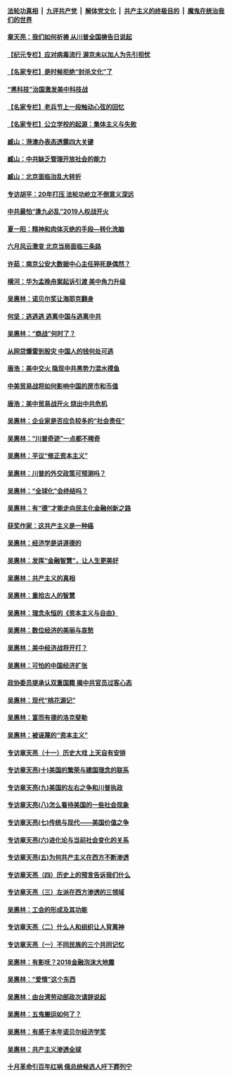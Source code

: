 ####  [法轮功真相](../../../../basic/blob/master/README.md?t=07012331) &nbsp;|&nbsp; [九评共产党](../../../../9ping.md/blob/master/README.md?t=07012331) &nbsp;|&nbsp; [解体党文化](../../../../jtdwh.md/blob/master/README.md?t=07012331)  &nbsp;|&nbsp; [共产主义的终极目的](../../../../gczydzjmd.md/blob/master/README.md?t=07012331) &nbsp;|&nbsp; [魔鬼在统治我们的世界](../../../../mgztzwmdsj.md/blob/master/README.md?t=07012331) 

#### [章天亮：我们如何祈祷 从川普全国祷告日说起](../pages/nsc423/n11944627.md?t=07012331) 

#### [【纪元专栏】应对病毒流行 渥京未以加人为先引担忧](../pages/nsc423/n11875714.md?t=07012331) 

#### [【名家专栏】是时候拒绝“封杀文化”了](../pages/nsc423/n11814093.md?t=07012331) 

#### [“黑科技”治国激发美中科技战](../pages/nsc423/n11638056.md?t=07012331) 

#### [【名家专栏】老兵节上一段触动心弦的回忆](../pages/nsc423/n11646016.md?t=07012331) 

#### [【名家专栏】公立学校的起源：集体主义与失败](../pages/nsc423/n11601833.md?t=07012331) 

#### [臧山：港澳办表态透露四大关键](../pages/nsc423/n11421628.md?t=07012331) 

#### [臧山：中共缺乏管理开放社会的能力](../pages/nsc423/n11407457.md?t=07012331) 

#### [臧山：北京面临治乱大转折](../pages/nsc423/n11406895.md?t=07012331) 

#### [专访胡平：20年打压 法轮功屹立不倒意义深远](../pages/nsc423/n11398800.md?t=07012331) 

#### [中共最怕“逢九必乱”2019人权战开火](../pages/nsc423/n11385248.md?t=07012331) 

#### [夏一阳：精神和肉体灭绝的手段—转化洗脑](../pages/nsc423/n11368250.md?t=07012331) 

#### [六月风云激变 北京当局面临三条路](../pages/nsc423/n11313668.md?t=07012331) 

#### [许茹：南京公安大数据中心主任猝死是偶然？](../pages/nsc423/n11064744.md?t=07012331) 

#### [横河：华为孟晚舟案起诉引渡 美中角力升级](../pages/nsc423/n11027230.md?t=07012331) 

#### [吴惠林：诺贝尔奖让海耶克翻身](../pages/nsc423/n10890049.md?t=07012331) 

#### [何坚：逃逃逃 逃离中国与逃离中共](../pages/nsc423/n10592891.md?t=07012331) 

#### [吴惠林：“商战”何时了？](../pages/nsc423/n10573558.md?t=07012331) 

#### [从网贷爆雷到股灾 中国人的钱何处可逃](../pages/nsc423/n10572800.md?t=07012331) 

#### [唐浩：美中交火 隐现中共黑势力混水摸鱼](../pages/nsc423/n10544040.md?t=07012331) 

#### [中美贸易战将如何影响中国的房市和币值](../pages/nsc423/n10543697.md?t=07012331) 

#### [唐浩：美中贸易战开火 烧出中共危机](../pages/nsc423/n10540126.md?t=07012331) 

#### [吴惠林：企业家是否应负较多的“社会责任”](../pages/nsc423/n10535022.md?t=07012331) 

#### [吴惠林：“川普奇迹”一点都不稀奇](../pages/nsc423/n10512808.md?t=07012331) 

#### [吴惠林：平议“修正资本主义”](../pages/nsc423/n10495724.md?t=07012331) 

#### [吴惠林：川普的外交政策可预测吗？](../pages/nsc423/n10462387.md?t=07012331) 

#### [吴惠林：“全球化”会终结吗？](../pages/nsc423/n10452838.md?t=07012331) 

#### [吴惠林：有“德”才能走向民主化金融创新之路](../pages/nsc423/n10432292.md?t=07012331) 

#### [获奖作家：这共产主义是一种癌](../pages/nsc423/n10431541.md?t=07012331) 

#### [吴惠林：经济学是讲道德的](../pages/nsc423/n10398014.md?t=07012331) 

#### [吴惠林：发挥“金融智慧”，让人生更美好](../pages/nsc423/n10375019.md?t=07012331) 

#### [吴惠林：共产主义的真相](../pages/nsc423/n10351394.md?t=07012331) 

#### [吴惠林：重拾古人的智慧](../pages/nsc423/n10337691.md?t=07012331) 

#### [吴惠林：理念永恒的《资本主义与自由》](../pages/nsc423/n10316274.md?t=07012331) 

#### [吴惠林：数位经济的美丽与哀愁](../pages/nsc423/n10292946.md?t=07012331) 

#### [吴惠林：美中经济战将开打？](../pages/nsc423/n10258825.md?t=07012331) 

#### [吴惠林：可怕的中国经济扩张](../pages/nsc423/n10219147.md?t=07012331) 

#### [政协委员提承认双重国籍 揭中共官员过客心态](../pages/nsc423/n10208809.md?t=07012331) 

#### [吴惠林：现代“桃花源记”](../pages/nsc423/n10185234.md?t=07012331) 

#### [吴惠林：富而有德的洛克斐勒](../pages/nsc423/n10142264.md?t=07012331) 

#### [吴惠林：被诬蔑的“资本主义”](../pages/nsc423/n10124816.md?t=07012331) 

#### [专访章天亮（十一）历史大戏 上天自有安排](../pages/nsc423/n10094905.md?t=07012331) 

#### [专访章天亮(十)美国的繁荣与建国理念的联系](../pages/nsc423/n10094899.md?t=07012331) 

#### [专访章天亮(九)美国的左右之争和川普执政](../pages/nsc423/n10094889.md?t=07012331) 

#### [专访章天亮(八)怎么看待美国的一些社会现象](../pages/nsc423/n10094857.md?t=07012331) 

#### [专访章天亮(七)传统与现代——美国价值之争](../pages/nsc423/n10093140.md?t=07012331) 

#### [专访章天亮(六)进化论与当前社会变化的关系](../pages/nsc423/n10092036.md?t=07012331) 

#### [专访章天亮(五)为何共产主义在西方不断渗透](../pages/nsc423/n10083620.md?t=07012331) 

#### [专访章天亮（四）历史上的预言告诉我们什么](../pages/nsc423/n10083606.md?t=07012331) 

#### [专访章天亮（三）左派在西方渗透的三领域](../pages/nsc423/n10081115.md?t=07012331) 

#### [吴惠林：工会的形成及其功能](../pages/nsc423/n10080633.md?t=07012331) 

#### [专访章天亮（二）什么人和组织让人背离神](../pages/nsc423/n10076637.md?t=07012331) 

#### [专访章天亮（一）不同民族的三个共同记忆](../pages/nsc423/n10074188.md?t=07012331) 

#### [吴惠林：有影呒？2018金融泡沫大地震](../pages/nsc423/n10040534.md?t=07012331) 

#### [吴惠林：“爱情”这个东西](../pages/nsc423/n10019423.md?t=07012331) 

#### [吴惠林：由台湾劳动部政次请辞说起](../pages/nsc423/n9979679.md?t=07012331) 

#### [吴惠林：五鬼搬运如何了？](../pages/nsc423/n9925338.md?t=07012331) 

#### [吴惠林：有感于本年诺贝尔经济学奖](../pages/nsc423/n9871883.md?t=07012331) 

#### [吴惠林：共产主义渗透全球](../pages/nsc423/n9812748.md?t=07012331) 

#### [十月革命引百年红祸 俄总统候选人吁下葬列宁](../pages/nsc423/n9810182.md?t=07012331) 

